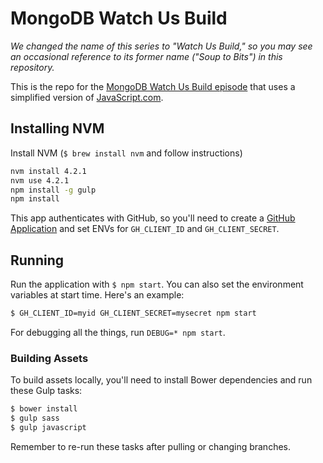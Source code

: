 # MongoDB Watch Us Build

*We changed the name of this series to "Watch Us Build," so you may see an occasional reference to its former name ("Soup to Bits") in this repository.*

This is the repo for the [MongoDB Watch Us Build episode](https://www.codeschool.com/screencasts/convert-a-javascript-sql-app-to-mongodb) that uses a simplified version of [JavaScript.com](https://www.javascript.com/).

## Installing NVM

Install NVM (`$ brew install nvm` and follow instructions)

```bash
nvm install 4.2.1
nvm use 4.2.1
npm install -g gulp
npm install
```

This app authenticates with GitHub, so you'll need to create a [GitHub Application](https://github.com/settings/applications/new) and set ENVs for `GH_CLIENT_ID` and `GH_CLIENT_SECRET`.

## Running

Run the application with `$ npm start`. You can also set the environment variables at start time. Here's an example:

```bash
$ GH_CLIENT_ID=myid GH_CLIENT_SECRET=mysecret npm start
```

For debugging all the things, run `DEBUG=* npm start`.

### Building Assets

To build assets locally, you'll need to install Bower dependencies and run these Gulp tasks:

```bash
$ bower install
$ gulp sass
$ gulp javascript
```

Remember to re-run these tasks after pulling or changing branches.
